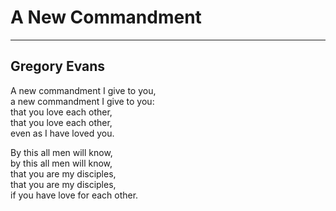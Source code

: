 # A New Commandment

***

## Gregory Evans

A new commandment I give to you,  
a new commandment I give to you:  
that you love each other,  
that you love each other,  
even as I have loved you.  

By this all men will know,  
by this all men will know,  
that you are my disciples,  
that you are my disciples,  
if you have love for each other.  
 

